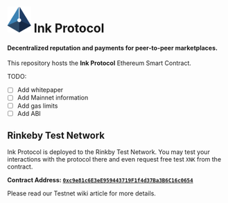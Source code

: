 # <img src="https://raw.githubusercontent.com/InkProtocol/press-kit/master/images/nib.png" height="60"> Ink Protocol

#### Decentralized reputation and payments for peer-to-peer marketplaces.

This repository hosts the **Ink Protocol** Ethereum Smart Contract.

TODO:
- [ ] Add whitepaper
- [ ] Add Mainnet information
- [ ] Add gas limits
- [ ] Add ABI

## Rinkeby Test Network

Ink Protocol is deployed to the Rinkby Test Network. You may test your interactions with the protocol there and even request free test `XNK` from the contract.

**Contract Address: [`0xc9e81c6E3eE959443719F1f4d37Ba3B6C16c0654`](https://rinkeby.etherscan.io/address/0xc9e81c6e3ee959443719f1f4d37ba3b6c16c0654)**

Please read our Testnet wiki article for more details.
